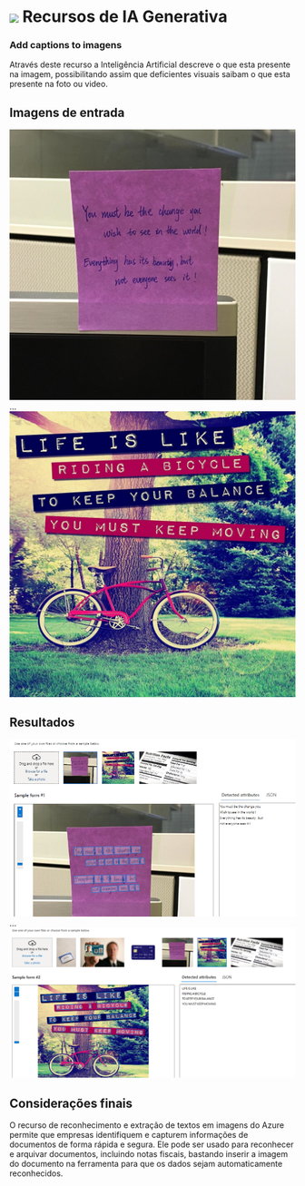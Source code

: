 <h1>
    <a href="https://www.dio.me/">
     <img align="center" width="60px" src="https://hermes.dio.me/lab_projects/badges/c1203540-e5d4-40d1-a1e8-a7e0387d8abe.png"></a>
    <span> 
Recursos de IA Generativa
</span>
</h1>

### Add captions to imagens

Através deste recurso a Inteligência Artificial descreve o que esta presente na imagem, possibilitando assim que deficientes visuais saibam o que esta presente na foto ou video.


## Imagens de entrada

<img src="inputs/01.jpg">
...
<img src="inputs/02.png">

## Resultados

<img src="outputs/01.png">
...
<img src="outputs/02.png">

## Considerações finais

O recurso de reconhecimento e extração de textos em imagens do Azure permite que empresas identifiquem e capturem informações de documentos de forma rápida e segura. Ele pode ser usado para reconhecer e arquivar documentos, incluindo notas fiscais, bastando inserir a imagem do documento na ferramenta para que os dados sejam automaticamente reconhecidos.